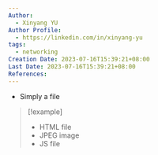 ```yaml
---
Author:
  - Xinyang YU
Author Profile:
  - https://linkedin.com/in/xinyang-yu
tags:
  - networking
Creation Date: 2023-07-16T15:39:21+08:00
Last Date: 2023-07-16T15:39:21+08:00
References:
---
```

- Simply a file

> [!example]
> - HTML file
> - JPEG image
> - JS file